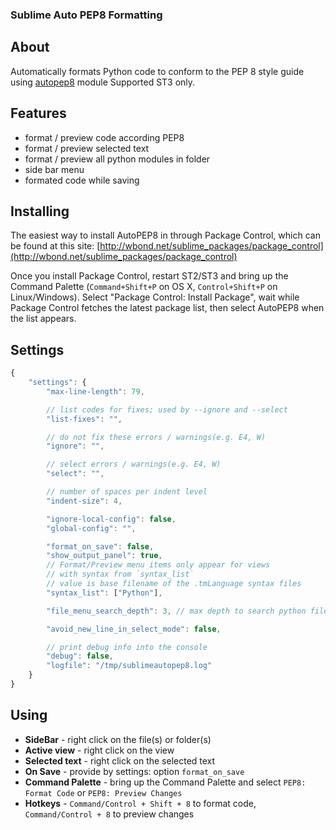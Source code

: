 ### Sublime Auto PEP8 Formatting

## About
Automatically formats Python code to conform to the PEP 8 style guide using [autopep8](https://github.com/hhatto/autopep8) module
Supported ST3 only.

## Features
+ format / preview code according PEP8
+ format / preview selected text
+ format / preview all python modules in folder
+ side bar menu
+ formated code while saving

## Installing
The easiest way to install AutoPEP8 in through Package Control, which can be found at this site: [http://wbond.net/sublime_packages/package_control](http://wbond.net/sublime_packages/package_control)

Once you install Package Control, restart ST2/ST3 and bring up the Command Palette (`Command+Shift+P` on OS X, `Control+Shift+P` on Linux/Windows). Select "Package Control: Install Package", wait while Package Control fetches the latest package list, then select AutoPEP8 when the list appears.

## Settings
```javascript
{
    "settings": {
        "max-line-length": 79,

        // list codes for fixes; used by --ignore and --select
        "list-fixes": "",

        // do not fix these errors / warnings(e.g. E4, W)
        "ignore": "",

        // select errors / warnings(e.g. E4, W)
        "select": "",

        // number of spaces per indent level
        "indent-size": 4,

        "ignore-local-config": false,
        "global-config": "",

        "format_on_save": false,
        "show_output_panel": true,
        // Format/Preview menu items only appear for views
        // with syntax from `syntax_list`
        // value is base filename of the .tmLanguage syntax files
        "syntax_list": ["Python"],

        "file_menu_search_depth": 3, // max depth to search python files

        "avoid_new_line_in_select_mode": false,

        // print debug info into the console
        "debug": false,
        "logfile": "/tmp/sublimeautopep8.log"
    }
}
```

## Using

+ **SideBar** - right click on the file(s) or folder(s)
+ **Active view** - right click on the view
+ **Selected text** - right click on the selected text
+ **On Save** - provide by settings: option `format_on_save`
+ **Command Palette** - bring up the Command Palette and select `PEP8: Format Code` or `PEP8: Preview Changes`
+ **Hotkeys** - `Command/Control + Shift + 8` to format code, `Command/Control + 8` to preview changes
